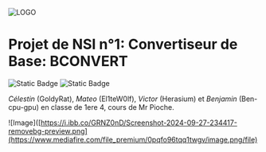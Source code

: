 ![LOGO](https://www.mediafire.com/file_premium/mnbpyuf9raqtih7/image-removebg-preview_%25283%2529.png/file)

# Projet de NSI n°1: Convertiseur de Base: BCONVERT

![Static Badge](https://img.shields.io/badge/Groupe_1-Projet_1-blue?style=flat-square)
![Static Badge](https://img.shields.io/badge/Langage-Python-green?logo=python&logoColor=green&style=flat-square)

*Célestin* (GoldyRat), *Mateo* (El1teW0lf), *Victor* (Herasium) et *Benjamin* (Ben-cpu-gpu) en classe de 1ere 4, cours de Mr Pioche.

![Image]([https://i.ibb.co/GRNZ0nD/Screenshot-2024-09-27-234417-removebg-preview.png](https://www.mediafire.com/file_premium/0pqfo96tqq1twgv/image.png/file)
